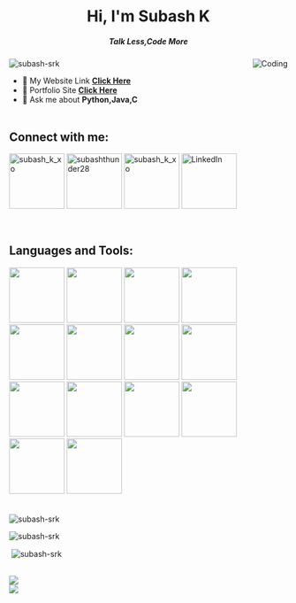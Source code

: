 <h1 align="center">Hi, I'm Subash K</h1>

<h5 align="center">Talk Less,Code More</h5>
<img align="right" alt="Coding" src="https://user-images.githubusercontent.com/74038190/225813708-98b745f2-7d22-48cf-9150-083f1b00d6c9.gif">


<p align="left"> <img src="https://komarev.com/ghpvc/?username=subash-srk&label=Profile%20views&color=0e75b6&style=flat" alt="subash-srk" /> </p>



- 📝 My Website Link [**Click Here**](darkwizardstudios.unaux.com)
- 🔗 Portfolio Site <a href = "https://subash-k.web.app/">**Click Here**</a>
- 💬 Ask me about **Python,Java,C**
  <br><br>

## Connect with me:
<div align="left">
<a href="https://instagram.com/subash_k_xo" target="blank"><img align="center" src="https://user-images.githubusercontent.com/74038190/235294013-a33e5c43-a01c-43f6-b44d-a406d8b4ab75.gif" alt="subash_k_xo" width = "100"/></a>
<a href="https://www.hackerrank.com/subashthunder28" target="blank"><img align="center" src="https://raw.githubusercontent.com/rahuldkjain/github-profile-readme-generator/master/src/images/icons/Social/hackerrank.svg" alt="subashthunder28" width="100" /></a>
<a href="https://discord.gg/subash_k_xo" target="blank"><img align="center" src="https://user-images.githubusercontent.com/74038190/235294015-47144047-25ab-417c-af1b-6746820a20ff.gif" alt="subash_k_xo" width="100" /></a>
<a href="https://www.linkedin.com/in/subash-rk/" target="blank"><img align="center" src="https://user-images.githubusercontent.com/74038190/235294012-0a55e343-37ad-4b0f-924f-c8431d9d2483.gif" alt="LinkedIn"width="100" /></a>
</div>
<br><br>

## Languages and Tools:
<div align="left">
<img src="https://user-images.githubusercontent.com/74038190/238200622-e0d299f2-767c-4c21-bd49-90f2a19f1a78.gif" width="100">
<img src="https://user-images.githubusercontent.com/74038190/212257472-08e52665-c503-4bd9-aa20-f5a4dae769b5.gif" width="100">
<img src="https://user-images.githubusercontent.com/74038190/212257468-1e9a91f1-b626-4baa-b15d-5c385dfa7ed2.gif" width="100">
<img src="https://user-images.githubusercontent.com/74038190/212257465-7ce8d493-cac5-494e-982a-5a9deb852c4b.gif" width="100">
<img src="https://user-images.githubusercontent.com/74038190/212281775-b468df30-4edc-4bf8-a4ee-f52e1aaddc86.gif" width="100">
<img src="https://user-images.githubusercontent.com/74038190/238200426-29fd6286-4e7b-4d6c-818f-c4765d5e39a9.gif" width="100">
<img src="https://user-images.githubusercontent.com/74038190/238200428-67f477ed-6624-42da-99f0-1a7b1a16eecb.gif" width="100">
<img src="https://user-images.githubusercontent.com/74038190/238200433-3fb2cdf6-8920-462e-87a4-95af376418aa.gif" width="100">
<img src="https://github.com/subash-srk/subash-srk.github.io/blob/main/images/sql-server.png" width="100">
<img src="https://github.com/subash-srk/subash-srk.github.io/blob/main/images/java.png" width="100">
<img src="https://github.com/subash-srk/subash-srk.github.io/blob/main/images/c-.png" width="100">
<img src="https://cdn.dribbble.com/users/489311/screenshots/6691380/excel-icons-animation.gif" width="100">
<img src="https://miro.medium.com/v2/resize:fit:960/1*-tOldEbfjijxn9VqZeULqg.gif" width="100">
<img src="https://camo.githubusercontent.com/b872b9ada0c2c3d373bbb0c356eb4af353127335fc3d2e611964433864ab4de1/68747470733a2f2f676574626f6f7473747261702e636f6d2f646f63732f352e322f6173736574732f6272616e642f626f6f7473747261702d6c6f676f2d736861646f772e706e67" width="100">
</div>
<br><br>
<img align="center" src="https://github-readme-stats.vercel.app/api/top-langs?username=subash-srk&show_icons=true&locale=en&layout=compact" alt="subash-srk" />

<p><img align="center" src="https://github-readme-streak-stats.herokuapp.com/?user=subash-srk&" alt="subash-srk" /></p>

<p>&nbsp;<img align="center" src="https://github-readme-stats.vercel.app/api?username=subash-srk&show_icons=true&locale=en" alt="subash-srk" /></p>
<br>
<img align ="center" src="https://user-images.githubusercontent.com/74038190/212284158-e840e285-664b-44d7-b79b-e264b5e54825.gif"/>
<br>
<img align ="center" src="https://user-images.githubusercontent.com/74038190/212284100-561aa473-3905-4a80-b561-0d28506553ee.gif"/>
